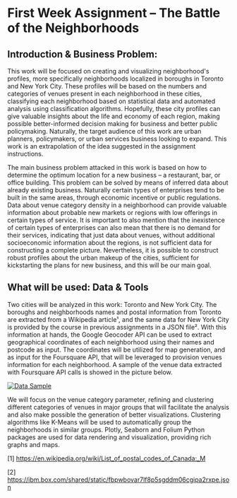 # First Week Assignment – The Battle of the Neighborhoods

## Introduction & Business Problem:
This work will be focused on creating and visualizing neighborhood's profiles, more specifically neighborhoods localized in boroughs in Toronto and New York City. These profiles will be based on the numbers and categories of venues present in each neighborhood in these cities, classifying each neighborhood based on statistical data and automated analysis using classification algorithms. Hopefully, these city profiles can give valuable insights about the life and economy of each region, making possible better-informed decision making for business and better public policymaking. Naturally, the target audience of this work are urban planners, policymakers, or urban services business looking to expand. This work is an extrapolation of the idea suggested in the assignment instructions.

The main business problem attacked in this work is based on how to determine the optimum location for a new business – a restaurant, bar, or office building. This problem can be solved by means of inferred data about already existing business. Naturally certain types of enterprises tend to be built in the same areas, through economic incentive or public regulations. Data about venue category density in a neighborhood can provide valuable information about probable new markets or regions with low offerings in certain types of service. It is important to also mention that the inexistence of certain types of enterprises can also mean that there is no demand for their services, indicating that just data about venues, without additional socioeconomic information about the regions, is not sufficient data for constructing a complete picture. Nevertheless, it is possible to construct robust profiles about the urban makeup of the cities, sufficient for kickstarting the plans for new business, and this will be our main goal.

## What will be used: Data & Tools
Two cities will be analyzed in this work: Toronto and New York City. The boroughs and neighborhoods names and postal information from Toronto are extracted from a Wikipedia article¹, and the same data for New York City is provided by the course in previous assignments in a JSON file². With this information at hands, the Google Geocoder API can be used to extract geographical coordinates of each neighborhood using their names and postcode as input. The coordinates will be utilized for map generation, and as input for the Foursquare API, that will be leveraged to provision venues information for each neighborhood. A sample of the venue data extracted with Foursquare API calls is showed in the picture below.

<a href="https://i.imgur.com/MOxxyoY.png ">
  <img src="https://i.imgur.com/MOxxyoY.png" alt="Data Sample">
</a>

We will focus on the venue category parameter, refining and clustering different categories of venues in major groups that will facilitate the analysis and also make possible the generation of better visualizations. Clustering algorithms like K-Means will be used to automatically group the neighborhoods in similar groups. Plotly, Seaborn and Folium Python packages are used for data rendering and visualization, providing rich graphs and maps.

[1] https://en.wikipedia.org/wiki/List_of_postal_codes_of_Canada:_M

[2] https://ibm.box.com/shared/static/fbpwbovar7lf8p5sgddm06cgipa2rxpe.json
